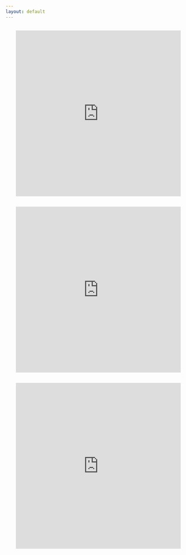 ```yaml
---
layout: default
---
```

<style>
  .trinket-area {
    margin: 2em;
  }
</style>
<div class="row">
  <div class="small-10 columns small-centered trinket-area">
    <iframe src="https://trinket.io/embed/html/bc3ee9c152" width="800" height="450" frameborder="0" marginwidth="0" marginheight="0" allowfullscreen></iframe>
  </div>
  <div class="small-10 columns small-centered trinket-area">
    <iframe src="https://trinket.io/embed/html/2f75744cc7" width="800" height="450" frameborder="0" marginwidth="0" marginheight="0" allowfullscreen></iframe>
  </div>
  <div class="small-10 columns small-centered trinket-area">
    <iframe src="https://trinket.io/embed/html/eb649a7b08" width="800" height="450" frameborder="0" marginwidth="0" marginheight="0" allowfullscreen></iframe>
  </div>
</div>